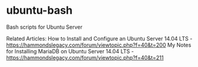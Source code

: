 # ubuntu-bash
Bash scripts for Ubuntu Server

Related Articles:
How to Install and Configure an Ubuntu Server 14.04 LTS - https://hammondslegacy.com/forum/viewtopic.php?f=40&t=200
My Notes for Installing MariaDB on Ubuntu Server 14.04 LTS - https://hammondslegacy.com/forum/viewtopic.php?f=40&t=211
